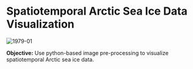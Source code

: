 # Spatiotemporal Arctic Sea Ice Data Visualization

![1979-01](https://github.com/user-attachments/assets/f7280cae-48f4-4b35-b5fe-a1eb180ac252)

**Objective:** Use python-based image pre-processing to visualize spatiotemporal Arctic sea ice data.
